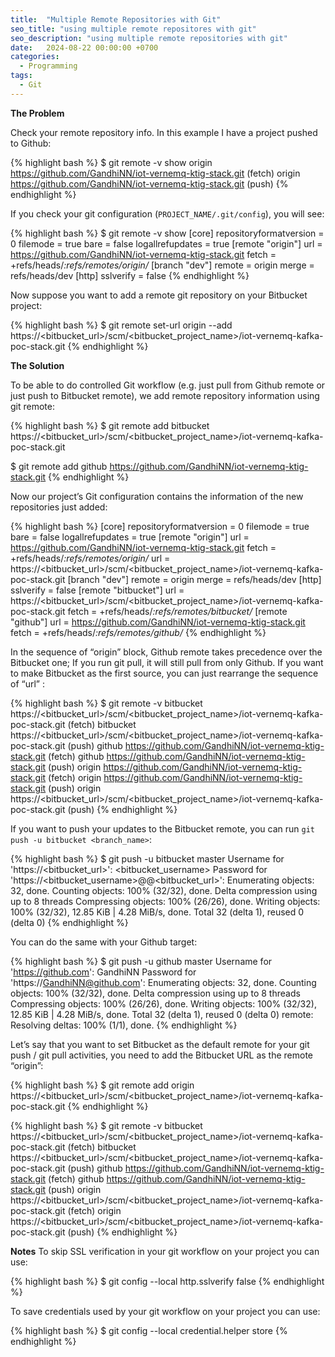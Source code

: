 ```yaml
---
title:  "Multiple Remote Repositories with Git"
seo_title: "using multiple remote repositores with git"
seo_description: "using multiple remote repositories with git"
date:   2024-08-22 00:00:00 +0700
categories:
  - Programming
tags:
  - Git
---
```

**The Problem**

Check your remote repository info. In this example I have a project pushed to Github:

{% highlight bash %}
$ git remote -v show
origin  https://github.com/GandhiNN/iot-vernemq-ktig-stack.git (fetch)
origin  https://github.com/GandhiNN/iot-vernemq-ktig-stack.git (push)
{% endhighlight %}

If you check your git configuration (`PROJECT_NAME/.git/config`), you will see:

{% highlight bash %}
$ git remote -v show
[core]
        repositoryformatversion = 0
        filemode = true
        bare = false
        logallrefupdates = true
[remote "origin"]
        url = https://github.com/GandhiNN/iot-vernemq-ktig-stack.git
        fetch = +refs/heads/*:refs/remotes/origin/*
[branch "dev"]
        remote = origin
        merge = refs/heads/dev
[http]
        sslverify = false
{% endhighlight %}

Now suppose you want to add a remote git repository on your Bitbucket project:

{% highlight bash %}
$ git remote set-url origin --add https://<bitbucket_url>/scm/<bitbucket_project_name>/iot-vernemq-kafka-poc-stack.git
{% endhighlight %}

**The Solution**

To be able to do controlled Git workflow (e.g. just pull from Github remote or just push to Bitbucket remote), we add remote repository information using git remote:

{% highlight bash %}
$ git remote add bitbucket https://<bitbucket_url>/scm/<bitbucket_project_name>/iot-vernemq-kafka-poc-stack.git

$ git remote add github https://github.com/GandhiNN/iot-vernemq-ktig-stack.git
{% endhighlight %}

Now our project’s Git configuration contains the information of the new repositories just added:

{% highlight bash %}
[core]
        repositoryformatversion = 0
        filemode = true
        bare = false
        logallrefupdates = true
[remote "origin"]
        url = https://github.com/GandhiNN/iot-vernemq-ktig-stack.git
        fetch = +refs/heads/*:refs/remotes/origin/*
        url = https://<bitbucket_url>/scm/<bitbucket_project_name>/iot-vernemq-kafka-poc-stack.git
[branch "dev"]
        remote = origin
        merge = refs/heads/dev
[http]
        sslverify = false
[remote "bitbucket"]
        url = https://<bitbucket_url>/scm/<bitbucket_project_name>/iot-vernemq-kafka-poc-stack.git
        fetch = +refs/heads/*:refs/remotes/bitbucket/*
[remote "github"]
        url = https://github.com/GandhiNN/iot-vernemq-ktig-stack.git
        fetch = +refs/heads/*:refs/remotes/github/*
{% endhighlight %}

In the sequence of “origin” block, Github remote takes precedence over the Bitbucket one; If you run git pull, it will still pull from only Github. If you want to make Bitbucket as the first source, you can just rearrange the sequence of “url” :

{% highlight bash %}
$ git remote -v
bitbucket       https://<bitbucket_url>/scm/<bitbucket_project_name>/iot-vernemq-kafka-poc-stack.git (fetch)
bitbucket       https://<bitbucket_url>/scm/<bitbucket_project_name>/iot-vernemq-kafka-poc-stack.git (push)
github  https://github.com/GandhiNN/iot-vernemq-ktig-stack.git (fetch)
github  https://github.com/GandhiNN/iot-vernemq-ktig-stack.git (push)
origin  https://github.com/GandhiNN/iot-vernemq-ktig-stack.git (fetch)
origin  https://github.com/GandhiNN/iot-vernemq-ktig-stack.git (push)
origin  https://<bitbucket_url>/scm/<bitbucket_project_name>/iot-vernemq-kafka-poc-stack.git (push)
{% endhighlight %}

If you want to push your updates to the Bitbucket remote, you can run `git push -u bitbucket <branch_name>`:

{% highlight bash %}
$ git push -u bitbucket master
Username for 'https://<bitbucket_url>': <bitbucket_username>
Password for 'https://<bitbucket_username>@<domain>@<bitbucket_url>':
Enumerating objects: 32, done.
Counting objects: 100% (32/32), done.
Delta compression using up to 8 threads
Compressing objects: 100% (26/26), done.
Writing objects: 100% (32/32), 12.85 KiB | 4.28 MiB/s, done.
Total 32 (delta 1), reused 0 (delta 0)
{% endhighlight %}

You can do the same with your Github target:

{% highlight bash %}
$ git push -u github master
Username for 'https://github.com': GandhiNN
Password for 'https://GandhiNN@github.com':
Enumerating objects: 32, done.
Counting objects: 100% (32/32), done.
Delta compression using up to 8 threads
Compressing objects: 100% (26/26), done.
Writing objects: 100% (32/32), 12.85 KiB | 4.28 MiB/s, done.
Total 32 (delta 1), reused 0 (delta 0)
remote: Resolving deltas: 100% (1/1), done.
{% endhighlight %}

Let’s say that you want to set Bitbucket as the default remote for your git push / git pull activities, you need to add the Bitbucket URL as the remote “origin”:

{% highlight bash %}
$ git remote add origin https://<bitbucket_url>/scm/<bitbucket_project_name>/iot-vernemq-kafka-poc-stack.git
{% endhighlight %}

{% highlight bash %}
$ git remote -v
bitbucket       https://<bitbucket_url>/scm/<bitbucket_project_name>/iot-vernemq-kafka-poc-stack.git (fetch)
bitbucket       https://<bitbucket_url>/scm/<bitbucket_project_name>/iot-vernemq-kafka-poc-stack.git (push)
github  https://github.com/GandhiNN/iot-vernemq-ktig-stack.git (fetch)
github  https://github.com/GandhiNN/iot-vernemq-ktig-stack.git (push)
origin  https://<bitbucket_url>/scm/<bitbucket_project_name>/iot-vernemq-kafka-poc-stack.git (fetch)
origin  https://<bitbucket_url>/scm/<bitbucket_project_name>/iot-vernemq-kafka-poc-stack.git (push)
{% endhighlight %}

**Notes**
To skip SSL verification in your git workflow on your project you can use:

{% highlight bash %}
$ git config --local http.sslverify false
{% endhighlight %}

To save credentials used by your git workflow on your project you can use:

{% highlight bash %}
$ git config --local credential.helper store
{% endhighlight %}